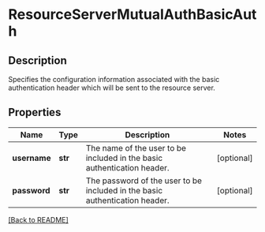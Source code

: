 # ResourceServerMutualAuthBasicAuth

## Description

Specifies the configuration information associated with the basic authentication header which will be sent to the resource server.


## Properties

Name | Type | Description | Notes
------------ | ------------- | ------------- | -------------
**username** | **str** | The name of the user to be included in the basic authentication header.  | [optional] 
**password** | **str** | The password of the user to be included in the basic authentication header.  | [optional] 

[[Back to README]](../README.md)



